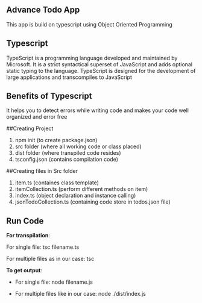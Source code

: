 ## Advance Todo App

This app is build on typescript using Object Oriented Programming

## Typescript
TypeScript is a programming language developed and maintained by Microsoft. It is a strict syntactical superset of JavaScript and adds optional static typing to the language. TypeScript is designed for the development of large applications and transcompiles to JavaScript

## Benefits of Typescript
It helps you to detect errors while writing code and makes your code well organized and error free

##Creating Project

1. npm init (to create package.json)
2. src folder (where all working code or class placed)
3. dist folder (where transpiled code resides)
4. tsconfig.json (contains compilation code)

##Creating files in Src folder

1. item.ts (containes class template)
2. itemCollection.ts (perform different methods on item)
3. index.ts (object declaration and instance calling)
4. jsonTodoCollection.ts (containing code store in todos.json file)

## Run Code

**For transpilation**:

For single file: tsc filename.ts

For multiple files as in our case: tsc

**To get output**:

* For single file: node filename.js

* For multiple files like in our case: node ./dist/index.js
